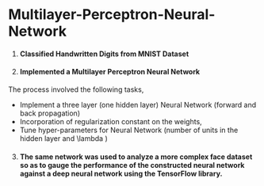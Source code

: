# Multilayer-Perceptron-Neural-Network

1) #### Classified Handwritten Digits from MNIST Dataset
2) #### Implemented a Multilayer Perceptron Neural Network

The process involved the following tasks,
* Implement a three layer (one hidden layer) Neural Network (forward and back propagation) 
* Incorporation of regularization constant on the weights, 
* Tune hyper-parameters for Neural Network (number of units in the hidden layer and \lambda )

3) #### The same network was used to analyze a more complex face dataset so as to gauge the performance of the constructed neural network against a deep neural network using the TensorFlow library.
